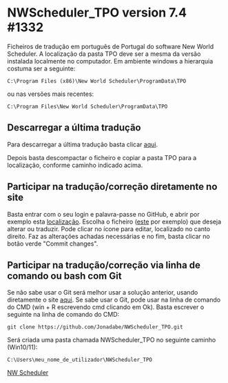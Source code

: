 # NWScheduler_TPO version 7.4 #1332

Ficheiros de tradução em português de Portugal do software New World Scheduler.
A localização da pasta TPO deve ser a mesma da versão instalada localmente no
computador. Em ambiente windows a hierarquia costuma ser a seguinte:
```
C:\Program Files (x86)\New World Scheduler\ProgramData\TPO
```
ou nas versões mais recentes:
```
C:\Program Files\New World Scheduler\ProgramData\TPO
```

## Descarregar a última tradução
Para descarregar a última tradução basta clicar
[aqui](https://github.com/Jonadabe/NWScheduler_TPO/archive/refs/heads/main.zip).

Depois basta descompactar o ficheiro e copiar a pasta TPO para a localização,
conforme caminho indicado acima.

## Participar na tradução/correção diretamente no site
Basta entrar com o seu login e palavra-passe no GitHub, e abrir por exemplo esta
[localização](https://github.com/Jonadabe/NWScheduler_TPO/tree/main/TPO).
Escolha o ficheiro
([este](https://github.com/Jonadabe/NWScheduler_TPO/blob/main/TPO/DefaultEmailTemplates/Other/2_Convite%20do%20aplicativo%20NW%20Publisher.txt)
por exemplo) que deseja alterar ou traduzir. Pode clicar no ícone para editar,
localizado no canto direito.
Faz as alterações achadas necessárias e no fim, basta clicar no botão verde
"Commit changes".

## Participar na tradução/correção via linha de comando ou bash com Git
Se não sabe usar o Git será melhor usar a solução anterior, usando diretamente o
site [aqui](https://github.com/Jonadabe/NWScheduler_TPO).
Se sabe usar o Git, pode usar na linha de comando do CMD (win + R escrevendo cmd
clicando em Ok). Basta escrever o seguinte na linha de comando do CMD:
```
git clone https://github.com/Jonadabe/NWScheduler_TPO.git
```
Será criada uma pasta chamada NWScheduler_TPO no seguinte caminho (Win10/11):
```
C:\Users\meu_nome_de_utilizador\NWScheduler_TPO
```

[NW Scheduler](https://nwscheduler.com/)
